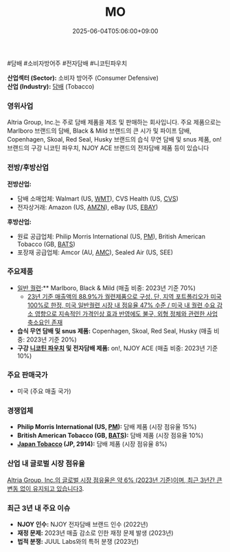 ﻿---
title: "MO"
date: 2025-06-04T05:06:00+09:00
lastmod: 2025-06-04T05:06:00+09:00
type: docs
sidebar:
  open: true
weight: 577
---
<div style="display:none">
  <meta property="article:published_time" content="2025-06-03T20:06:00Z" />
  <meta property="article:modified_time" content="2025-06-03T20:06:00Z" />
</div>
#담배 #소비자방어주 #전자담배 #니코틴파우치

**산업섹터 (Sector):** 소비자 방어주 (Consumer Defensive)  
**산업 (Industry):** [담배](/industry-study/담배/) (Tobacco)

### 영위사업

Altria Group, Inc.는 주로 담배 제품을 제조 및 판매하는 회사입니다. 주요 제품으로는 Marlboro 브랜드의 담배, Black & Mild 브랜드의 큰 시가 및 파이프 담배, Copenhagen, Skoal, Red Seal, Husky 브랜드의 습식 무연 담배 및 snus 제품, on! 브랜드의 구강 니코틴 파우치, NJOY ACE 브랜드의 전자담배 제품 등이 있습니다

### 전방/후방산업

**전방산업:**

- 담배 소매업체: Walmart (US, [WMT](/company-analysis/wmt/)), CVS Health (US, [CVS](/company-analysis/cvs/))
- 전자상거래: Amazon (US, [AMZN](/company-analysis/amzn/)), eBay (US, [EBAY](/company-analysis/ebay/))

**후방산업:**

- 원료 공급업체: Philip Morris International (US, [PM](/company-analysis/pm/)), British American Tobacco (GB, [BATS](/company-analysis/bats/))
- 포장재 공급업체: Amcor (AU, [AMC](/company-analysis/amc/)), Sealed Air (US, SEE)

### 주요제품

- [일반 궐련](/industry-study/일반-궐련/):** Marlboro, Black & Mild (매출 비중: 2023년 기준 70%)
	- [23년 기준 매출액의 88.9%가 궐련제품으로 구성. 단, 지역 포트폴리오가 미국 100%로 한정, 미국 일반궐련 시장 내 점유율 47% 수준 / 미국 내 궐련 수요 감소 영향으로 지속적인 가격인상 효과 반영에도 불구, 외형 정체와 관련한 사업 축소요인 존재](9.3_담배업체에%20관심이%20지속되는%20이유.pdf#page=9&selection=0,1,83,2&color=yellow)
- **습식 무연 담배 및 snus 제품:** Copenhagen, Skoal, Red Seal, Husky (매출 비중: 2023년 기준 20%)
- **구강 [니코틴 파우치](/industry-study/니코틴-파우치/) 및 전자담배 제품:** on!, NJOY ACE (매출 비중: 2023년 기준 10%)

### 주요 판매국가

- 미국 (주요 매출 국가)

### 경쟁업체

- **Philip Morris International (US, [PM](/company-analysis/pm/)):** 담배 제품 (시장 점유율 15%)
- **British American Tobacco (GB, [BATS](/company-analysis/bats/)):** 담배 제품 (시장 점유율 10%)
- **[Japan Tobacco](/company-analysis/japan-tobacco/) (JP, 2914):** 담배 제품 (시장 점유율 8%)

### 산업 내 글로벌 시장 점유율

[Altria Group, Inc.의 글로벌 시장 점유율은 약 6% (2023년 기준)이며, 최근 3년간 큰 변동 없이 유지되고 있습니다](https://www.morningstar.com/stocks/XNYS/MO/quote)[3](https://www.morningstar.com/stocks/XNYS/MO/quote).

### 최근 3년 내 주요 이슈

- **NJOY 인수:** NJOY 전자담배 브랜드 인수 (2022년)
- **재정 문제:** 2023년 매출 감소로 인한 재정 문제 발생 (2023년)
- **법적 분쟁:** JUUL Labs와의 특허 분쟁 (2023년)
